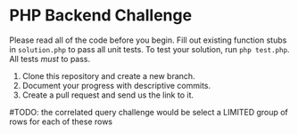 # PHP Backend Challenge

Please read all of the code before you begin. Fill out existing function stubs in `solution.php` to pass all unit tests.
To test your solution, run `php test.php`. All tests *must* to pass. 

1. Clone this repository and create a new branch.
2. Document your progress with descriptive commits.
3. Create a pull request and send us the link to it.


#TODO: the correlated query challenge would be select a LIMITED group of rows for each of these rows
